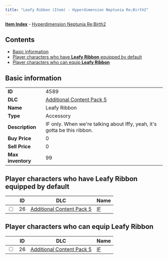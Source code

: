 ```yaml
---
title: "Leafy Ribbon (Item) - Hyperdimension Neptunia Re;Birth2"
---
```


[**Item Index**](/neptunia/rb2/item/index.html) - [Hyperdimension Neptunia Re;Birth2](/neptunia/rb2)

## Contents

- [Basic information](#basic-information)
- [Player characters who have **Leafy Ribbon** equipped by default](#player-characters-who-have-leafy-ribbon-equipped-by-default)
- [Player characters who can equip **Leafy Ribbon**](#player-characters-who-can-equip-leafy-ribbon)

## Basic information

|   |   |
| -- | -- |
| **ID** | 4589 |
| **DLC** | [Additional Content Pack 5](/neptunia/rb2/dlc/13-pack5.html) |
| **Name** | Leafy Ribbon |
| **Type** | Accessory |
| **Description** | IF only. When we're talking about Iffy, yeah, it's gotta be this ribbon. |
| **Buy Price** | 0 |
| **Sell Price** | 0 |
| **Max inventory** | 99 |

## Player characters who have **Leafy Ribbon** equipped by default

|    | ID | DLC | Name |
| -- | -- | --- | ---- |
| <input type="checkbox" id="rb2-player-13-26" class="trackbox" /> | 26 | [Additional Content Pack 5](/neptunia/rb2/dlc/13-pack5.html) | [IF](/neptunia/rb2/player/13-26-if.html) |

## Player characters who can equip **Leafy Ribbon**

|    | ID | DLC | Name |
| -- | -- | --- | ---- |
| <input type="checkbox" id="rb2-player-13-26" class="trackbox" /> | 26 | [Additional Content Pack 5](/neptunia/rb2/dlc/13-pack5.html) | [IF](/neptunia/rb2/player/13-26-if.html) |